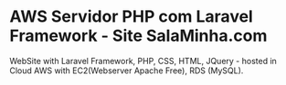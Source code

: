 # AWS Servidor PHP com Laravel Framework - Site SalaMinha.com
WebSite with Laravel Framework, PHP, CSS, HTML, JQuery - hosted in Cloud AWS with EC2(Webserver Apache Free), RDS (MySQL).
